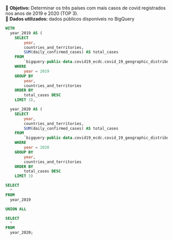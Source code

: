 :dart: **Objetivo:** Determinar os três países com mais casos de covid registrados nos anos de 2019 e 2020 (TOP 3).  
🎲 **Dados utilizados:** dados públicos disponíveis no BigQuery

```SQL
WITH
  year_2019 AS (
    SELECT
        year, 
        countries_and_territories, 
        SUM(daily_confirmed_cases) AS total_cases
    FROM
        `bigquery-public-data.covid19_ecdc.covid_19_geographic_distribution_worldwide`
    WHERE 
        year = 2019
    GROUP BY
        year, 
        countries_and_territories 
    ORDER BY
        total_cases DESC
    LIMIT 3),

  year_2020 AS (
    SELECT
        year, 
        countries_and_territories, 
        SUM(daily_confirmed_cases) AS total_cases
    FROM
        `bigquery-public-data.covid19_ecdc.covid_19_geographic_distribution_worldwide`
    WHERE
        year = 2020
    GROUP BY
        year,
        countries_and_territories
    ORDER BY
        total_cases DESC
    LIMIT 3)

SELECT
  *
FROM
  year_2019

UNION ALL

SELECT
  *
FROM
  year_2020;
```
